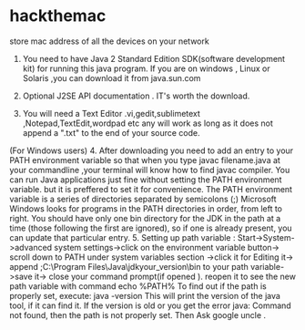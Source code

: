# hackthemac
store mac address of all the devices on your network

1.  You need to have Java 2 Standard Edition SDK(software development kit) for running this java program.
If you are on windows , Linux or Solaris ,you can download it from java.sun.com

2.  Optional J2SE API documentation . IT's worth the download.

3.  You will need a Text Editor .vi,gedit,sublimetext ,Notepad,TextEdit,wordpad etc any will work as long as it does not
    append a ".txt" to the end of your source code.
    
  (For Windows users)
4.  After downloading you need to add an entry to your PATH environment variable so that when
    you type javac filename.java at your commandline ,your terminal will know how to find javac compiler.
    You can run Java applications just fine without setting the PATH environment variable. 
    but it is preffered to set it for convenience.
    The PATH environment variable is a series of directories separated by semicolons (;)
    Microsoft Windows looks for programs in the PATH directories in order,
    from left to right. You should have only one bin directory for the JDK in the path at a time 
    (those following the first are ignored),
    so if one is already present, you can update that particular entry.
5.  Setting up path variable :
    Start->System->advanced system settings->click on the environment variable button->
    scroll down to PATH under system variables section ->click it for Editing it->
    append ;C:\Program Files\Java\jdkyour_version\bin to your path variable->save it->
    close your command prompt(if opened ).
    reopen it to see the new path variable with
    command echo %PATH%
    To find out if the path is properly set, execute:
     java -version
    This will print the version of the java tool, if it can find it. 
    If the version is old or you get the error java: Command not found, then the path is not properly set.
    Then Ask google uncle .
